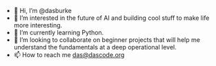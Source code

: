 - 👋 Hi, I’m @dasburke
- 👀 I’m interested in the future of AI and building cool stuff to make life more interesting.
- 🌱 I’m currently learning Python.
- 💞️ I’m looking to collaborate on beginner projects that will help me understand the fundamentals at a deep operational level.
- 📫 How to reach me das@dascode.org

<!---
dasburke/dasburke is a ✨ special ✨ repository because its `README.md` (this file) appears on your GitHub profile.
You can click the Preview link to take a look at your changes.
--->
